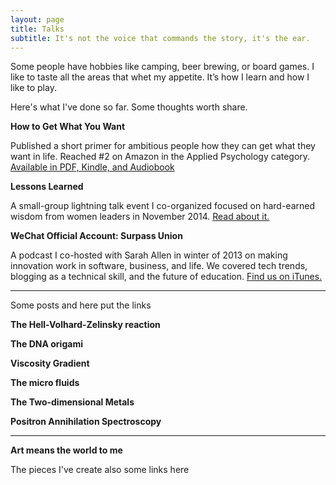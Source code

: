 ```yaml
---
layout: page
title: Talks
subtitle: It's not the voice that commands the story, it's the ear.
---
```


Some people have hobbies like camping, beer brewing, or board games. I like to taste all the areas that whet my appetite. It’s how I learn and how I like to play.

Here's what I've done so far. Some thoughts worth share.

**How to Get What You Want**

Published a short primer for ambitious people how they can get what they want in life. Reached #2 on Amazon in the Applied Psychology category. [Available in PDF, Kindle, and Audiobook](http://thewantbook.com/)

**Lessons Learned**

A small-group lightning talk event I co-organized focused on hard-earned wisdom from women leaders in November 2014. [Read about it.](https://www.jasonshen.com/2014/high-stakes-lessons-learned-organizing-womens-speaker-event/)

**WeChat Official Account: Surpass Union**

A podcast I co-hosted with Sarah Allen in winter of 2013 on making innovation work in software, business, and life. We covered tech trends, blogging as a technical skill, and the future of education. [Find us on iTunes.](https://itunes.apple.com/us/podcast/the-tectonic-podcast-podcast/id817123036?mt=2)

_______________________

Some posts and here put the links

**The Hell-Volhard-Zelinsky reaction**



**The DNA origami**



**Viscosity Gradient**



**The micro fluids**



**The Two-dimensional Metals**



**Positron Annihilation Spectroscopy**



_________

**Art means the world to me**

The pieces I've create also some links here




